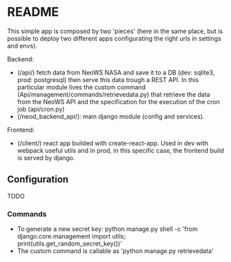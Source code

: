 # README

This simple app is composed by two 'pieces' (here in the same place, but is possible to deploy two different apps configurating the right urls in settings and envs).

Backend:

- (/api/) fetch data from NeoWS NASA and save it to a DB (dev: sqlite3, prod: postgresql) then serve this data trough a REST API. In this particular module lives the custom command (Api/management/commands/retrievedata.py) that retrieve the data from the NeoWS API and the specification for the execution of the cron job (api/cron.py)
- (/neod_backend_api/): main django module (config and services).

Frontend:

- (/client/) react app builded with create-react-app. Used in dev with webpack useful utils and in prod, in this specific case, the frontend build is served by django.

## Configuration

TODO

### Commands


- To generate a new secret key: python manage.py shell -c 'from django.core.management import utils; print(utils.get_random_secret_key())'
- The custom command is callable as 'python manage.py retrievedata'